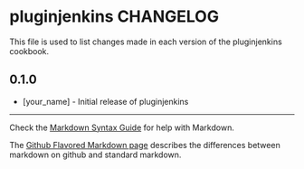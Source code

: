# pluginjenkins CHANGELOG

This file is used to list changes made in each version of the pluginjenkins cookbook.

## 0.1.0
- [your_name] - Initial release of pluginjenkins

- - -
Check the [Markdown Syntax Guide](http://daringfireball.net/projects/markdown/syntax) for help with Markdown.

The [Github Flavored Markdown page](http://github.github.com/github-flavored-markdown/) describes the differences between markdown on github and standard markdown.
